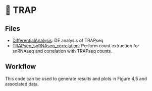 # :file_folder: TRAP

## Files

- [DifferentialAnalysis](https://github.com/vonMeyennLab/AT_memory/blob/main/Rscripts/TRAPseq/DifferentialAnalysis.R): DE analysis of TRAPseq
- [TRAPseq_snRNAseq_correlation](https://github.com/vonMeyennLab/AT_memory/blob/main/Rscripts/TRAPseq/TRAPseq_snRNAseq_correlation.R): Perform count extraction for snRNAseq and correlation with TRAPseq counts.


## Workflow
This code can be used to generate results and plots in Figure 4,5 and associated data. 

